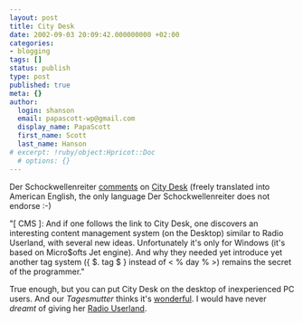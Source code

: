 ```yaml
---
layout: post
title: City Desk
date: 2002-09-03 20:09:42.000000000 +02:00
categories:
- blogging
tags: []
status: publish
type: post
published: true
meta: {}
author:
  login: shanson
  email: papascott-wp@gmail.com
  display_name: PapaScott
  first_name: Scott
  last_name: Hanson
# excerpt: !ruby/object:Hpricot::Doc
  # options: {}
---
```

<p>Der Schockwellenreiter <a href="http://www.schockwellenreiter.de/2002/09/03.html#a7586">comments</a> on <a href="http://www.fogcreek.com/CityDesk/">City Desk</a> (freely translated into American English, the only language Der Schockwellenreiter does not endorse  :-) </p>
<p>"[ CMS ]:  And if one follows the link to City Desk, one discovers an interesting content management system (on the Desktop) similar to Radio Userland, with several new ideas. Unfortunately it's only for Windows (it's based on Micro$ofts Jet engine).  And why they needed yet introduce yet another tag system ({ $. tag $ } instead of < % day % >) remains the secret of the programmer."</p>
<p>True enough, but you can put City Desk on the desktop of inexperienced PC users. And our <em>Tagesmutter</em> thinks it's <a href="http://www.tagesmuetter-vaeter.de/">wonderful</a>. I would have never <em>dreamt</em> of giving her <a href="http://radio.userland.com">Radio Userland</a>.</p>
